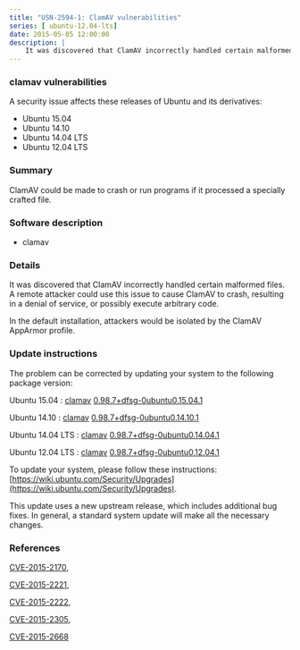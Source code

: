 ```yaml
---
title: "USN-2594-1: ClamAV vulnerabilities"
series: [ ubuntu-12.04-lts]
date: 2015-05-05 12:00:00
description: |
    It was discovered that ClamAV incorrectly handled certain malformed files. A remote attacker could use this issue to cause ClamAV to crash, resulting in a denial of service, or possibly execute arbitrary code.
--- 
```

 
 


### clamav vulnerabilities

A security issue affects these releases of Ubuntu and its derivatives:

* Ubuntu 15.04
* Ubuntu 14.10
* Ubuntu 14.04 LTS
* Ubuntu 12.04 LTS

### Summary

ClamAV could be made to crash or run programs if it processed a specially crafted file.

### Software description

* clamav 

### Details

It was discovered that ClamAV incorrectly handled certain malformed files. A remote attacker could use this issue to cause ClamAV to crash, resulting in a denial of service, or possibly execute arbitrary code.

In the default installation, attackers would be isolated by the ClamAV AppArmor profile. 

### Update instructions

The problem can be corrected by updating your system to the following package version:

Ubuntu 15.04
 : [clamav](https://launchpad.net/ubuntu/+source/clamav) <span> [0.98.7+dfsg-0ubuntu0.15.04.1](https://launchpad.net/ubuntu/+source/clamav/0.98.7+dfsg-0ubuntu0.15.04.1) </span> 

Ubuntu 14.10
 : [clamav](https://launchpad.net/ubuntu/+source/clamav) <span> [0.98.7+dfsg-0ubuntu0.14.10.1](https://launchpad.net/ubuntu/+source/clamav/0.98.7+dfsg-0ubuntu0.14.10.1) </span> 

Ubuntu 14.04 LTS
 : [clamav](https://launchpad.net/ubuntu/+source/clamav) <span> [0.98.7+dfsg-0ubuntu0.14.04.1](https://launchpad.net/ubuntu/+source/clamav/0.98.7+dfsg-0ubuntu0.14.04.1) </span> 

Ubuntu 12.04 LTS
 : [clamav](https://launchpad.net/ubuntu/+source/clamav) <span> [0.98.7+dfsg-0ubuntu0.12.04.1](https://launchpad.net/ubuntu/+source/clamav/0.98.7+dfsg-0ubuntu0.12.04.1) </span> 

To update your system, please follow these instructions: [https://wiki.ubuntu.com/Security/Upgrades](https://wiki.ubuntu.com/Security/Upgrades).

This update uses a new upstream release, which includes additional bug fixes. In general, a standard system update will make all the necessary changes. 

### References

 
 [CVE-2015-2170](http://people.ubuntu.com/~ubuntu-security/cve/CVE-2015-2170), 

 [CVE-2015-2221](http://people.ubuntu.com/~ubuntu-security/cve/CVE-2015-2221), 

 [CVE-2015-2222](http://people.ubuntu.com/~ubuntu-security/cve/CVE-2015-2222), 

 [CVE-2015-2305](http://people.ubuntu.com/~ubuntu-security/cve/CVE-2015-2305), 

 [CVE-2015-2668](http://people.ubuntu.com/~ubuntu-security/cve/CVE-2015-2668)
 


